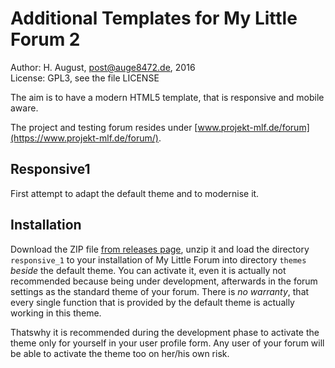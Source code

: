 # Additional Templates for My Little Forum 2

Author: H. August, post@auge8472.de, 2016  
License: GPL3, see the file LICENSE

The aim is to have a modern HTML5 template, that is responsive and mobile aware.

The project and testing forum resides under [www.projekt-mlf.de/forum](https://www.projekt-mlf.de/forum/).

## Responsive1

First attempt to adapt the default theme and to modernise it.

## Installation

Download the ZIP file [from releases page](https://github.com/auge8472/mlf2-themes/releases), unzip it and load the directory `responsive_1` to your installation of My Little Forum into directory `themes` *beside* the default theme. You can activate it, even it is actually not recommended because being under development, afterwards in the forum settings as the standard theme of your forum. There is *no warranty*, that every single function that is provided by the default theme is actually working in this theme.

Thatswhy it is recommended during the development phase to activate the theme only for yourself in your user profile form. Any user of your forum will be able to activate the theme too on her/his own risk.
